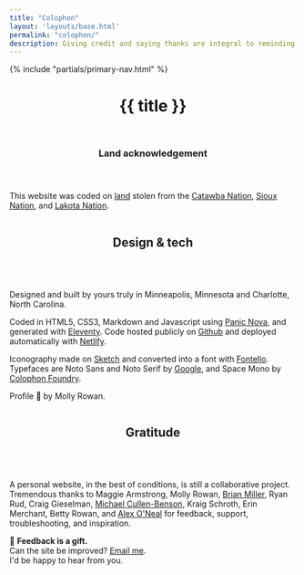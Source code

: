 ```yaml
---
title: "Colophon"
layout: 'layouts/base.html'
permalink: "colophon/"
description: Giving credit and saying thanks are integral to reminding ourselves that we never do anything alone.
---
```


{% include "partials/primary-nav.html" %}

<div class="row container">
	<header class="greeting">
		<h1>{{ title }}</h1>
	</header>
</div>
<section id="land-acknowledgement">
	<div class="row container">
		<header>
			<h3>Land acknowledgement</h3>
		</header>
		<p>This website was coded on <a href="https://native-land.ca">land</a> stolen from the <a href="https://www.catawba.com">Catawba Nation</a>, <a href="https://shakopeedakota.org">Sioux Nation</a>, and <a href="http://aktalakota.stjo.org">Lakota Nation</a>.</p>
	</div>
</section>
<section id="design-tech">
	<div class="row container">
		<div class="column">
			<header>
				<h2>Design & tech</h2>
			</header>
		</div>
		<div class="double-column">
			<p>Designed and built by yours truly in Minneapolis, Minnesota and Charlotte, North Carolina.</p>
			<p>Coded in HTML5, CSS3, Markdown and Javascript using <a href="https://nova.app">Panic Nova</a>, and generated with <a href="https://www.11ty.dev">Eleventy</a>. Code hosted publicly on <a href="https://github.com/jshbrtz/jshbrtz.com">Github</a> and deployed automatically with <a href="https://www.netlify.com">Netlify</a>.</p>
			<p>Iconography made on <a href="https://www.sketch.com">Sketch</a> and converted into a font with <a href="https://fontello.com">Fontello</a>. Typefaces are Noto Sans and Noto Serif by <a href="https://fonts.google.com/noto">Google</a>, and Space Mono by <a href="https://www.colophon-foundry.org">Colophon Foundry</a>.</p>
			<p>Profile &#128248; by Molly Rowan.</p>
		</div>
</section>
<section id="gratitude">
	<div class="row container">
		<div class="column">
			<header>
				<h2>Gratitude</h2>
			</header>
		</div>
		<div class="double-column">
			<p>A personal website, in the best of conditions, is still a collaborative project. Tremendous thanks to Maggie Armstrong, Molly Rowan, <a href="https://brianchmiller.com">Brian Miller</a>, Ryan Rud, Craig Gieselman, <a href="http://www.michaelcullenbenson.com/index.html">Michael Cullen-Benson</a>, Kraig Schroth, Erin Merchant, Betty Rowan, and <a href="https://aeoneal.com/">Alex O'Neal</a> for feedback, support, troubleshooting, and inspiration.</p>
			<p>&#127873; <strong>Feedback is a gift.</strong><br />Can the site be improved? <a href="{{ site.email }}">Email me</a>.<br>I'd be happy to hear from you.</p>
		</div>
	</div>
</section>